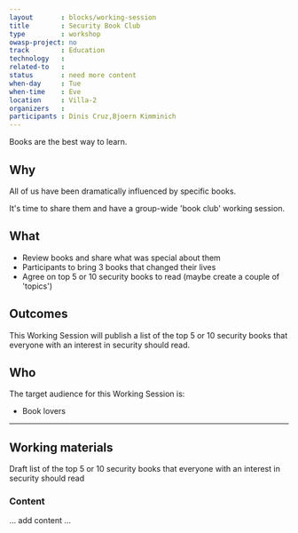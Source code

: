 ```yaml
---
layout       : blocks/working-session
title        : Security Book Club
type         : workshop
owasp-project: no
track        : Education
technology   :
related-to   :
status       : need more content
when-day     : Tue
when-time    : Eve
location     : Villa-2
organizers   :
participants : Dinis Cruz,Bjoern Kimminich
---
```


Books are the best way to learn.

## Why

All of us have been dramatically influenced by specific books.

It's time to share them and have a group-wide 'book club' working session.

## What

 - Review books and share what was special about them
 - Participants to bring 3 books that changed their lives
 - Agree on top 5 or 10 security books to read (maybe create a couple of 'topics')
 
## Outcomes

This Working Session will publish a list of the top 5 or 10 security books that everyone with an interest in security should read.


## Who

The target audience for this Working Session is:

 - Book lovers

--- 

## Working materials

Draft list of the top 5 or 10 security books that everyone with an interest in security should read

### Content

... add content ...
